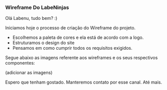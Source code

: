 ### Wireframe Do LabeNinjas

Olá Labenu, tudo bem? :)

Iniciamos hoje o processo de criação do Wireframe do projeto.
* Escolhemos a paleta de cores e ela está de acordo com a logo.
* Estruturamos o design do site
* Pensamos em como cumprir todos os requisitos exigidos.

Segue abaixo as imagens referente aos wireframes e os seus respectivos componentes:

(adicionar as imagens)

Espero que tenham gostado. Manteremos contato por esse canal. Até mais.
